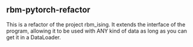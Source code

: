 **rbm-pytorch-refactor**
-------------------------
This is a refactor of the project rbm_ising. It extends the interface of the program, allowing it to be used with ANY kind of data as long as you can get it in a DataLoader.
